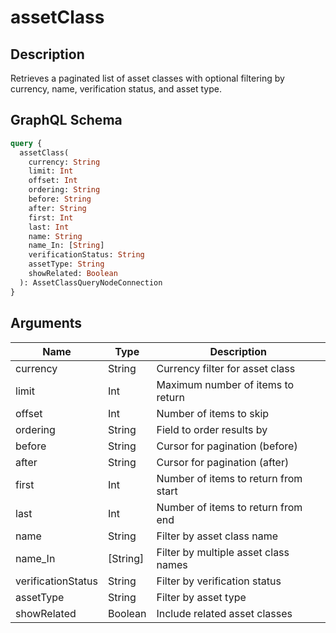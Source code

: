 # assetClass

## Description
Retrieves a paginated list of asset classes with optional filtering by currency, name, verification status, and asset type.

## GraphQL Schema
```graphql
query {
  assetClass(
    currency: String
    limit: Int
    offset: Int
    ordering: String
    before: String
    after: String
    first: Int
    last: Int
    name: String
    name_In: [String]
    verificationStatus: String
    assetType: String
    showRelated: Boolean
  ): AssetClassQueryNodeConnection
}
```

## Arguments
| Name | Type | Description |
|------|------|-------------|
| currency | String | Currency filter for asset class |
| limit | Int | Maximum number of items to return |
| offset | Int | Number of items to skip |
| ordering | String | Field to order results by |
| before | String | Cursor for pagination (before) |
| after | String | Cursor for pagination (after) |
| first | Int | Number of items to return from start |
| last | Int | Number of items to return from end |
| name | String | Filter by asset class name |
| name_In | [String] | Filter by multiple asset class names |
| verificationStatus | String | Filter by verification status |
| assetType | String | Filter by asset type |
| showRelated | Boolean | Include related asset classes |